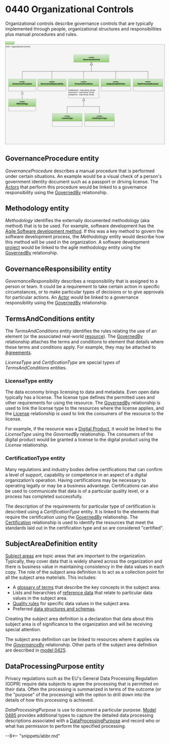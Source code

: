 <!-- SPDX-License-Identifier: CC-BY-4.0 -->
<!-- Copyright Contributors to the ODPi Egeria project. -->

# 0440 Organizational Controls

Organizational controls describe governance controls that are typically implemented through people, organizational structures and responsibilities plus manual procedures and rules.  

![UML](0440-Organizational-Controls.svg)

## GovernanceProcedure entity

*GovernanceProcedure* describes a manual procedure that is performed under certain situations.  An example would be a visual check of a person's government identity document such as a passport or driving license.  The [Actors](/types/1/0110-Actors) that perform this procedure would be linked to a governance responsibility using the [GovernedBy](/types/4/0401-Governance-Definitions) relationship.

## Methodology entity

*Methodology* identifies the externally documented methodology (aka method) that is to be used.  For example, software development has the [Agile Software development method](https://en.wikipedia.org/wiki/Agile_software_development).  If this was a key method to govern the software development process, the *Methodology* entity would describe how this method will be used in the organization.  A software development [project](/types/1/0130-Projects) would be linked to the agile methodology entity using the [GovernedBy](/types/4/0401-Governance-Definitions) relationship. 

## GovernanceResponsibility entity

*GovernanceResponsibility* describes a responsibility that is assigned to a person or team.  It could be a requirement to take certain action in specific circumstances, or to make particular types of decisions or to give approvals for particular actions.  An [Actor](/types/1/0110-Actors ) would be linked to a governance responsibility using the [GovernedBy](/types/4/0401-Governance-Definitions) relationship.

## TermsAndConditions entity

The *TermsAndConditions* entity identifies the rules relating the use of an element (or the associated real-world [resource](/concepts/resource)). The [GovernedBy](/types/4/0401-Governance-Definitions) relationship attaches the terms and conditions to element that details where these terms and conditions apply. For example, they may be attached to [Agreements](/types/7/0711-Agreements).

*LicenseType* and *CertificationType* are special types of *TermsAndConditions* entities.

### LicenseType entity

The data economy brings licensing to data and metadata.  Even open data typically has a license. The license type defines the permitted uses and other requirements for using the resource. The [GovernedBy](/types/4/0401-Governance-Definitions) relationship is used to link the license type to the resources where the license applies, and the [License](/type/4/0481-Licenses) relationship is used to link the consumers of the resource to the license.  

For example, if the resource was a [Digital Product](/types/7/0710-Digital-Product), it would be linked to the *LicenseType* using the *GovernedBy* relationship. The consumers of the digital product would be granted a license to the digital product using the *License* relationship.


### CertificationType entity

Many regulations and industry bodies define certifications that can confirm a level of support, capability or competence in an aspect of a digital organization’s operation. Having certifications may be necessary to operating legally or may be a business advantage.  Certifications can also be used to communicate that data is of a particular quality level, or a process has completed successfully.

The description of the requirements for particular type of certification is described using a *CertificationType* entity.  It is linked to the elements that require the certification using the [GovernedBy](/types/4/0401-Governance-Definitions) relationship.  The [Certification](/types/4/0482-Certifications) relationship is used to identify the resources that meet the standards laid out in the certification type and so are considered "certified".

## SubjectAreaDefinition entity

[Subject areas](/concepts/subject-area) are topic areas that are important to the organization.  Typically, they cover data that is widely shared across the organization and there is business value in maintaining consistency in the data values in each copy. The role of the subject area definition is to act as a collection point for all the subject area materials. This includes:

* A [glossary of terms](/types/3/0310-Glossary) that describe the key concepts in the subject area.
* Lists and hierarchies of [reference data](/types/5/0545-Reference-Data) that relate to particular data values in the subject area.
* [Quality rules](/types/4/0430-Technical-Controls) for specific data values in the subject area.
* Preferred [data structures and schemas](/types/5/0501-Schema-Elements).

Creating the subject area definition is a declaration that data about this subject area is of significance to the organization and will be receiving special attention.

The subject area definition can be linked to resources where it applies via the [*GovernanceBy*](/types/4/0401-Governance-Definitions) relationship.  Other parts of the subject area definition are described in [model 0425](/types/4/0425-Subject-Areas).

## DataProcessingPurpose entity

Privacy regulations such as the EU's General Data Processing Regulation (GDPR) require data subjects to agree the processing that is permitted on their data. Often the processing is summarized in terms of the outcome (or the "purpose" of the processing) with the option to drill down into the details of how this processing is achieved.

*DataProcessingPurpose* is use to document a particular purpose.  [Model 0485](/types/4/0485-Data-Processing-Purposes) provides additional types to capture the detailed data processing descriptions associated with a [DataProcessingPurpose](/types/4/0440-Organizational-Controls) and record who or what has permission to perform the specified processing.


--8<-- "snippets/abbr.md"